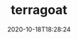 ---
date: '2020-10-18T18:28:24'
draft: false
metadata:
  description: TerraGoat is Bridgecrew's "Vulnerable by Design" Terraform repository.
    TerraGoat is a learning and training project that demonstrates how common configuration
    errors can find their way into production cloud environments.
  homepage: https://www.bridgecrew.io/
  name: terragoat
  owner:
    github_url: https://github.com/bridgecrewio
    login: bridgecrewio
    name: Bridgecrew
    url: bridgecrew.io
  url: https://github.com/bridgecrewio/terragoat
tags:
- terraform
- declarative-infra
title: terragoat
type: tool
---